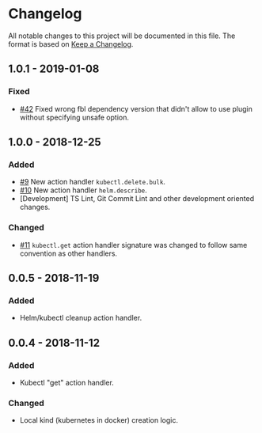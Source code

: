 # Changelog

All notable changes to this project will be documented in this file.
The format is based on [Keep a Changelog](https://keepachangelog.com/en/1.0.0/).

## 1.0.1 - 2019-01-08

### Fixed

- [\#42](https://github.com/apigeeks-com/a6s-fbl-k8s-plugin/issues/42) Fixed wrong fbl dependency version that didn't allow to use plugin without specifying unsafe option.

## 1.0.0 - 2018-12-25

### Added

- [\#9](https://github.com/apigeeks-com/a6s-fbl-k8s-plugin/issues/9) New action handler `kubectl.delete.bulk`.
- [\#10](https://github.com/apigeeks-com/a6s-fbl-k8s-plugin/issues/10) New action handler `helm.describe`.
- \[Development\] TS Lint, Git Commit Lint and other development oriented changes.

### Changed

- [\#11](https://github.com/apigeeks-com/a6s-fbl-k8s-plugin/issues/11) `kubectl.get` action handler signature was changed to follow same convention as other handlers.

## 0.0.5 - 2018-11-19

### Added

- Helm/kubectl cleanup action handler.

## 0.0.4 - 2018-11-12

### Added

- Kubectl "get" action handler.

### Changed

- Local kind (kubernetes in docker) creation logic.
